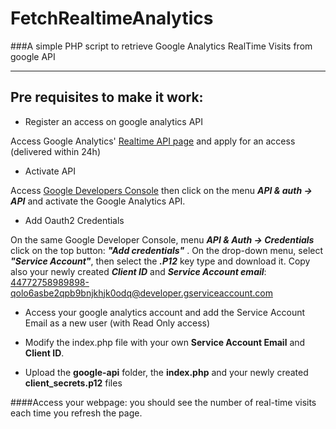 # FetchRealtimeAnalytics

###A simple PHP script to retrieve Google Analytics RealTime Visits from google API

-------------
Pre requisites to make it work:
------------
* Register an access on google analytics API
 
Access Google Analytics' [Realtime API page](https://developers.google.com/analytics/devguides/reporting/realtime/v3/) and apply for an access (delivered within 24h) 

* Activate API

Access [Google Developers Console](https://console.developers.google.com) then click on the menu ***API & auth -> API*** and activate the Google Analytics API.

* Add Oauth2 Credentials

On the same Google Developer Console, menu ***API & Auth -> Credentials***
click on the top button: ***"Add credentials"*** . On the drop-down menu, select ***"Service Account"***, then select the ***.P12*** key type and download it. Copy also your newly created ***Client ID*** and  ***Service Account email***:
44772758989898-qolo6asbe2qpb9bnjkhjk0odq@developer.gserviceaccount.com

* Access your google analytics account and add the Service Account Email as a new user (with Read Only access) 

* Modify the index.php file with your own **Service Account Email** and **Client ID**.

* Upload the **google-api** folder, the **index.php** and your newly created **client_secrets.p12** files

####Access your webpage: you should see the number of real-time visits each time you refresh the page.